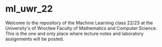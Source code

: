 # ml_uwr_22

Welcome to the repository of the Machine Learning class 22/23 at the University's of Wrocław Faculty of Mathematics and Computer Science.
This is the one and only place where lecture notes and laboratory assignments will be posted.
